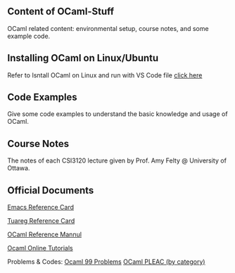 ## Content of OCaml-Stuff
OCaml related content: environmental setup, course notes, and some example code. 


## Installing OCaml on Linux/Ubuntu  
Refer to Isntall OCaml on Linux and run with VS Code file [click here](https://github.com/msha096/OCaml-Stuff/blob/master/Install%20OCaml%20on%20Linux%20and%20run%20with%20VS%20Code.ipynb)


## Code Examples
Give some code examples to understand the basic knowledge and usage of OCaml.


## Course Notes
The notes of each CSI3120 lecture given by Prof. Amy Felty @ University of Ottawa.


## Official Documents
[Emacs Reference Card](Emacs_ref_card.pdf) 

[Tuareg Reference Card](OCaml_Emacs_mode.pdf)

[OCaml Reference Mannul](ocaml-4.11-refman.pdf)

[Ocaml Online Tutorials](https://ocaml.org/learn/tutorials/)

Problems & Codes: 
[Ocaml 99 Problems](https://ocaml.org/learn/tutorials/99problems.html)      [OCaml PLEAC (by category)](http://pleac.sourceforge.net/pleac_ocaml/)
